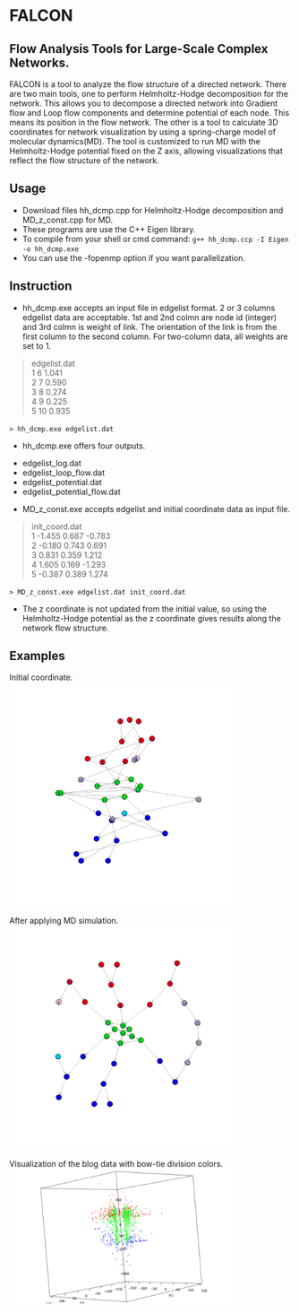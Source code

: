 # FALCON

## Flow Analysis Tools for Large-Scale Complex Networks.

FALCON is a tool to analyze the flow structure of a directed network.
There are two main tools, one to perform Helmholtz-Hodge decomposition for the network.
This allows you to decompose a directed network into Gradient flow and Loop flow components and determine potential of each node. This means its position in the flow network.
The other is a tool to calculate 3D coordinates for network visualization by using a spring-charge model of molecular dynamics(MD).
The tool is customized to run MD with the Helmholtz-Hodge potential fixed on the Z axis, allowing visualizations that reflect the flow structure of the network.


## Usage

- Download files hh_dcmp.cpp for Helmholtz-Hodge decomposition and MD_z_const.cpp for MD.
- These programs are use the C++ Eigen library.
- To compile from your shell or cmd command: `g++ hh_dcmp.ccp -I Eigen -o hh_dcmp.exe`
- You can use the -fopenmp option if you want parallelization.


## Instruction

- hh_dcmp.exe accepts an input file in edgelist format.
2 or 3 columns edgelist data are acceptable.
1st and 2nd colmn are node id (integer) and  3rd colmn is weight of link. The orientation of the link is from the first column to the second column. For two-column data, all weights are set to 1.

> edgelist.dat  
> 1 6 1.041  
> 2 7 0.590  
> 3 8 0.274  
> 4 9 0.225  
> 5 10 0.935
>


`> hh_dcmp.exe edgelist.dat`

- hh_dcmp.exe offers four outputs.  
* edgelist_log.dat  
* edgelist_loop_flow.dat  
* edgelist_potential.dat  
* edgelist_potential_flow.dat  

- MD_z_const.exe accepts edgelist and initial coordinate data as input file.

> init_coord.dat  
> 1 -1.455  0.687 -0.783  
> 2 -0.180  0.743  0.691  
> 3  0.831  0.359  1.212  
> 4  1.605  0.169 -1.293  
> 5 -0.387  0.389  1.274  


`> MD_z_const.exe edgelist.dat init_coord.dat`

- The z coordinate is not updated from the initial value, so using the Helmholtz-Hodge potential as the z coordinate gives results along the network flow structure.

## Examples

Initial coordinate.
<img src=before_color.png width=400>

After applying MD simulation.
<img src=after_color.png width=400>

Visualization of the blog data with bow-tie division colors.
<img src=blog_bowtie.png width=400>

